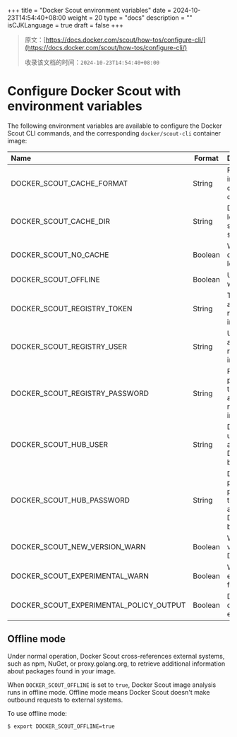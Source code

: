+++
title = "Docker Scout environment variables"
date = 2024-10-23T14:54:40+08:00
weight = 20
type = "docs"
description = ""
isCJKLanguage = true
draft = false
+++

> 原文：[https://docs.docker.com/scout/how-tos/configure-cli/](https://docs.docker.com/scout/how-tos/configure-cli/)
>
> 收录该文档的时间：`2024-10-23T14:54:40+08:00`

# Configure Docker Scout with environment variables

The following environment variables are available to configure the Docker Scout CLI commands, and the corresponding `docker/scout-cli` container image:

| Name                                    | Format  | Description                                                  |
| :-------------------------------------- | ------- | :----------------------------------------------------------- |
| DOCKER_SCOUT_CACHE_FORMAT               | String  | Format of the local image cache; can be `oci` or `tar` (default: `oci`) |
| DOCKER_SCOUT_CACHE_DIR                  | String  | Directory where the local SBOM cache is stored (default: `$HOME/.docker/scout`) |
| DOCKER_SCOUT_NO_CACHE                   | Boolean | When set to `true`, disables the use of local SBOM cache     |
| DOCKER_SCOUT_OFFLINE                    | Boolean | Use [offline mode](https://docs.docker.com/scout/how-tos/configure-cli/#offline-mode) when indexing SBOM |
| DOCKER_SCOUT_REGISTRY_TOKEN             | String  | Token for authenticating to a registry when pulling images   |
| DOCKER_SCOUT_REGISTRY_USER              | String  | Username for authenticating to a registry when pulling images |
| DOCKER_SCOUT_REGISTRY_PASSWORD          | String  | Password or personal access token for authenticating to a registry when pulling images |
| DOCKER_SCOUT_HUB_USER                   | String  | Docker Hub username for authenticating to the Docker Scout backend |
| DOCKER_SCOUT_HUB_PASSWORD               | String  | Docker Hub password or personal access token for authenticating to the Docker Scout backend |
| DOCKER_SCOUT_NEW_VERSION_WARN           | Boolean | Warn about new versions of the Docker Scout CLI              |
| DOCKER_SCOUT_EXPERIMENTAL_WARN          | Boolean | Warn about experimental features                             |
| DOCKER_SCOUT_EXPERIMENTAL_POLICY_OUTPUT | Boolean | Disable experimental output for policy evaluation            |

## Offline mode

Under normal operation, Docker Scout cross-references external systems, such as npm, NuGet, or proxy.golang.org, to retrieve additional information about packages found in your image.

When `DOCKER_SCOUT_OFFLINE` is set to `true`, Docker Scout image analysis runs in offline mode. Offline mode means Docker Scout doesn't make outbound requests to external systems.

To use offline mode:



```console
$ export DOCKER_SCOUT_OFFLINE=true
```
